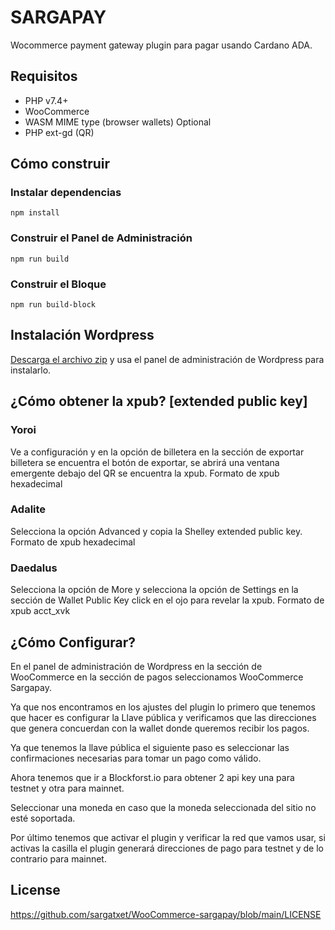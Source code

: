 # SARGAPAY
 
Wocommerce payment gateway plugin para pagar usando Cardano ADA.

## Requisitos
 - PHP v7.4+
 - WooCommerce
 - WASM MIME type (browser wallets) Optional
 - PHP ext-gd (QR)

## Cómo construir

### Instalar dependencias
```
npm install 
```

### Construir el Panel de Administración
```
npm run build
```

### Construir el Bloque
```
npm run build-block
```

## Instalación Wordpress

[Descarga el archivo zip](https://wordpress.org/plugins/sargapay "Sargapay Link de descarga") y usa el panel de administración de Wordpress para instalarlo.
 
## ¿Cómo obtener la xpub? [extended public key]
 
### Yoroi
 
Ve a configuración y en la opción de billetera en la sección de exportar billetera se encuentra el botón de exportar, se abrirá una ventana emergente debajo del QR se encuentra la xpub.
Formato de xpub hexadecimal
 
### Adalite
 
Selecciona la opción Advanced  y copia la Shelley extended public key.
Formato de xpub hexadecimal
 
### Daedalus
 
Selecciona la opción de More y selecciona la opción de Settings en la sección de Wallet Public Key click en el ojo para revelar la xpub.
Formato de xpub acct_xvk
 
 
## ¿Cómo Configurar?
 
En el panel de administración de Wordpress en la sección de WooCommerce en la sección de pagos seleccionamos WooCommerce Sargapay.
 
Ya que nos encontramos en los ajustes del plugin lo primero que tenemos que hacer es configurar la Llave pública y verificamos que las direcciones que genera concuerdan con la wallet donde queremos recibir los pagos.
 
Ya que tenemos la llave pública el siguiente paso es seleccionar las confirmaciones necesarias para tomar un pago como válido.
 
Ahora tenemos que ir a Blockforst.io para obtener 2 api key una para testnet y otra para mainnet.
 
Seleccionar una moneda en caso que la moneda seleccionada del sitio no esté soportada.
 
Por último tenemos que activar el plugin y verificar la red que vamos usar, si activas la casilla el plugin generará direcciones de pago para testnet y de lo contrario para mainnet.
 
 
## License

https://github.com/sargatxet/WooCommerce-sargapay/blob/main/LICENSE
